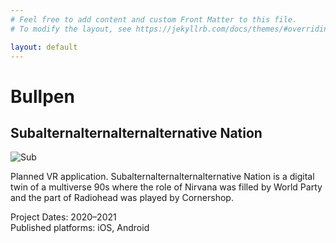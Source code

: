 ```yaml
---
# Feel free to add content and custom Front Matter to this file.
# To modify the layout, see https://jekyllrb.com/docs/themes/#overriding-theme-defaults

layout: default
---
```

<h1>Bullpen</h1>

<h2>Subalternalternalternalternative Nation</h2>

![Sub](/images/altnation.jpg)

Planned VR application. Subalternalternalternalternative Nation is a digital twin of a multiverse 90s where the role of Nirvana was filled by World Party and the part of Radiohead was played by Cornershop. 


Project Dates: 2020–2021 <br/>
Published platforms: iOS, Android